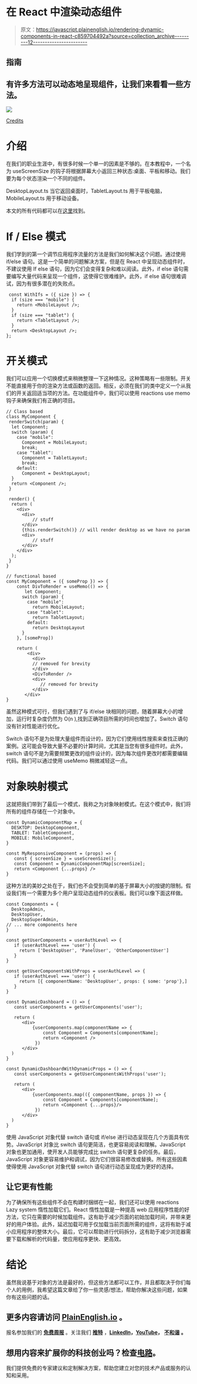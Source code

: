 # 在 React 中渲染动态组件

> 原文：<https://javascript.plainenglish.io/rendering-dynamic-components-in-react-c859704492a?source=collection_archive---------12----------------------->

## 指南

## 有许多方法可以动态地呈现组件，让我们来看看一些方法。

![](img/08f2368041076eb85b3a1b950c887289.png)

[Credits](https://res.cloudinary.com/practicaldev/image/fetch/s--Vy_yXzCy--/c_imagga_scale,f_auto,fl_progressive,h_420,q_auto,w_1000/https://dev-to-uploads.s3.amazonaws.com/uploads/articles/y2ur8p8rgkf778lwdtrv.jpg)

# 介绍

在我们的职业生涯中，有很多时候一个单一的因素是不够的。在本教程中，一个名为 useScreenSize 的钩子将根据屏幕大小返回三种状态:桌面、平板和移动。我们要为每个状态渲染一个不同的组件。

DesktopLayout.ts 当它返回桌面时，TabletLayout.ts 用于平板电脑，MobileLayout.ts 用于移动设备。

本文的所有代码都可以在[这里](https://codesandbox.io/s/old-darkness-1tpz6i?file=/src/App.js)找到。

# If / Else 模式

我们学到的第一个调节应用程序流量的方法是我们如何解决这个问题。通过使用 if/else 语句。这是一个简单的问题解决方案，但是在 React 中呈现动态组件时，不建议使用 If else 语句，因为它们会变得复杂和难以阅读。此外，if else 语句需要编写大量代码来呈现一个组件，这使得它很难维护。此外，if else 语句很难调试，因为有很多潜在的失败点。

```
 const WithIfs = ({ size }) => {
  if (size === "mobile") {
    return <MobileLayout />;
  }
  if (size === "tablet") {
    return <TabletLayout />;
  }
  return <DesktopLayout />;
};
```

# 开关模式

我们可以应用一个切换模式来稍微整理一下这种情况。这种策略有一些限制。开关不能直接用于你的渲染方法或函数的返回。相反，必须在我们的类中定义一个从我们的开关返回适当项的方法。在功能组件中，我们可以使用 reactions use memo 钩子来确保我们有正确的项目。

```
// Class based
class MyComponent {
 renderSwitch(param) {
  let Component;
  switch (param) {
    case "mobile":
      Component = MobileLayout;
      break;
    case "tablet":
      Component = TabletLayout;
      break;
    default:
      Component = DesktopLayout;
  }
  return <Component />;
 }

 render() {
  return (
    <div>
      <div>
          // stuff
      </div>
      {this.renderSwitch()} // will render desktop as we have no param
      <div>
          // stuff
      </div>
    </div>
  );
 }
}

// functional based
const MyComponent = ({ someProp }) => {
    const DivToRender = useMemo(() => {
       let Component;
      switch (param) {
        case "mobile":
          return MobileLayout;
        case "tablet":
          return TabletLayout;
        default:
          return DesktopLayout
      }
    }, [someProp])

    return ( 
        <div>
          <div>
          // removed for brevity
          </div>
          <DivToRender />
          <div>
             // removed for brevity
          </div>
       </div>
}
```

虽然这种模式可行，但我们遇到了与 if/else 块相同的问题，随着屏幕大小的增加，运行时复杂度仍然为 O(n ),找到正确项目所需的时间也增加了。Switch 语句没有针对性能进行优化。

Switch 语句不是为处理大量组件而设计的，因为它们使用线性搜索来查找正确的案例。这可能会导致大量不必要的计算时间，尤其是当您有很多组件时。此外，switch 语句不是为需要频繁更改的组件设计的，因为每次组件更改时都需要编辑代码。我们可以通过使用 useMemo 稍微减轻这一点。

# 对象映射模式

这就把我们带到了最后一个模式，我称之为对象映射模式。在这个模式中，我们将所有的组件存储在一个对象中。

```
const DynamicComponentMap = {
  DESKTOP: DesktopComponent,
  TABLET: TabletComponent,
  MOBILE: MobileComponent,
}

const MyResponsiveComponent = (props) => {
   const { screenSize } = useScreenSize();
   const Component = DynamicComponentMap[screenSize];
   return <Component {...props} />
}
```

这种方法的美妙之处在于，我们也不会受到简单的基于屏幕大小的按键的限制。假设我们有一个需要为多个用户呈现动态组件的仪表板。我们可以像下面这样做。

```
const Components = {
  DesktopAdmin,
  DesktopUser,
  DesktopSuperAdmin,
// ... more components here
}

const getUserComponents = userAuthLevel => {
   if (userAuthLevel === 'user') {
     return ['DesktopUser', 'PanelUser', 'OtherComponentUser']
   }
}

const getUserComponentsWithProps = userAuthLevel => {
   if (userAuthLevel === 'user') {
     return [{ componentName: 'DesktopUser', props: { some: 'prop'},]
   }
}

const DynamicDashboard = () => {
   const userComponents = getUserComponents('user');

   return (
      <div>
          {userComponents.map(componentName => {
              const Component = Components[componentName];
              return <Component />
           })
      </div>
  )
}

const DynamicDashboardWithDynamicProps = () => {
   const userComponents = getUserComponentsWithProps('user');

   return (
      <div>
          {userComponents.map(({ componentName, props }) => {
              const Component = Components[componentName];
              return <Component {...props}/>
           })
      </div>
  )
}
```

使用 JavaScript 对象代替 switch 语句或 if/else 进行动态呈现在几个方面具有优势。JavaScript 对象比 switch 语句更简洁，也更容易阅读和理解。JavaScript 对象也更加通用，使开发人员能够完成比 switch 语句更复杂的任务。最后，JavaScript 对象更容易维护和调试，因为它们很容易修改或替换。所有这些因素使得使用 JavaScript 对象代替 switch 语句进行动态呈现成为更好的选择。

## 让它更有性能

为了确保所有这些组件不会在构建时捆绑在一起，我们还可以使用 reactions Lazy system 惰性加载它们。React 惰性加载是一种提高 web 应用程序性能的好方法，它只在需要的时候加载组件。这有助于减少页面的初始加载时间，并带来更好的用户体验。此外，延迟加载可用于仅加载当前页面所需的组件，这将有助于减小应用程序的整体大小。最后，它可以帮助进行代码拆分，这有助于减少浏览器需要下载和解析的代码量，使应用程序更快、更高效。

# 结论

虽然我说基于对象的方法是最好的，但这些方法都可以工作，并且都取决于你们每个人的用例，我希望这篇文章给了你一些灵感/想法，帮助你解决这些问题，如果你有这些问题的话。

## 更多内容请访问 [PlainEnglish.io](https://plainenglish.io/) 。

报名参加我们的 [**免费周报**](http://newsletter.plainenglish.io/) 。关注我们 [**推特**](https://twitter.com/inPlainEngHQ) ，[**LinkedIn**](https://www.linkedin.com/company/inplainenglish/)**，**[**YouTube**](https://www.youtube.com/channel/UCtipWUghju290NWcn8jhyAw)**，** [**不和谐**](https://discord.gg/GtDtUAvyhW) **。**

## 想用内容来扩展你的科技创业吗？检查[电路](https://circuit.ooo/?utm=publication-post-cta)。

我们提供免费的专家建议和定制解决方案，帮助您建立对您的技术产品或服务的认知和采用。